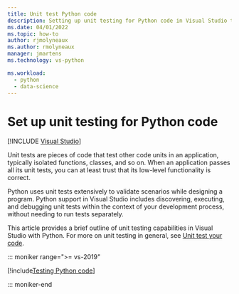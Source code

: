 ```yaml
---
title: Unit test Python code
description: Setting up unit testing for Python code in Visual Studio takes full advantage of Test Explorer features to discover, run, and debug tests.
ms.date: 04/01/2022
ms.topic: how-to
author: rjmolyneaux
ms.author: rmolyneaux
manager: jmartens
ms.technology: vs-python

ms.workload:
  - python
  - data-science
---
```

# Set up unit testing for Python code

 [!INCLUDE [Visual Studio](~/includes/applies-to-version/vs-windows-only.md)]

Unit tests are pieces of code that test other code units in an application, typically isolated functions, classes, and so on. When an application passes all its unit tests, you can at least trust that its low-level functionality is correct.

Python uses unit tests extensively to validate scenarios while designing a program. Python support in Visual Studio includes discovering, executing, and debugging unit tests within the context of your development process, without needing to run tests separately.

This article provides a brief outline of unit testing capabilities in Visual Studio with Python. For more on unit testing in general, see [Unit test your code](../test/unit-test-your-code.md).

::: moniker range=">= vs-2019"

[!include[Testing Python code](includes/vs-2019/unit-testing-python.md)]

::: moniker-end